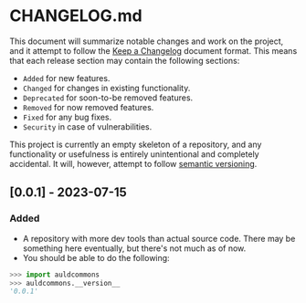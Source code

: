 <!--
SPDX-FileCopyrightText: 2017 Free Software Foundation Europe e.V. <https://fsfe.org>
SPDX-FileCopyrightText: © 2020 Liferay, Inc. <https://liferay.com>
SPDX-FileCopyrightText: 2023 DB Systel GmbH

SPDX-License-Identifier: CC-BY-SA-4.0
-->

# CHANGELOG.md

This document will summarize notable changes and work on the project, and it attempt to follow the [Keep a Changelog](http://keepachangelog.com/) document format. This means that each release section may contain the following sections:

- `Added` for new features.
- `Changed` for changes in existing functionality.
- `Deprecated` for soon-to-be removed features.
- `Removed` for now removed features.
- `Fixed` for any bug fixes.
- `Security` in case of vulnerabilities.

This project is currently an empty skeleton of a repository, and any functionality or usefulness is entirely unintentional and completely accidental. It will, however, attempt to follow [semantic versioning](https://semver.org/). 

<!--
## Unreleased - YYYY-MM-DD

### Added

### Changed

### Deprecated

### Removed

### Fixed

### Security
-->

## [0.0.1] - 2023-07-15

### Added

- A repository with more dev tools than actual source code. There may be something here eventually, but there's not much as of now. 
- You should be able to do the following:

```python
>>> import auldcommons
>>> auldcommons.__version__
'0.0.1'
```
